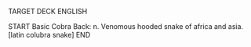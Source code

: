 TARGET DECK
ENGLISH

START
Basic
Cobra
Back: n. Venomous hooded snake of africa and asia. [latin colubra snake]
END
